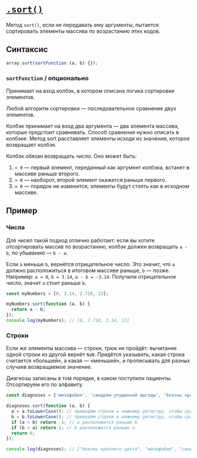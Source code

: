 # [`.sort()`](../index.md)

Метод `sort()`, если не передавать ему аргументы, пытается сортировать элементы массива по возрастанию этих кодов.

## Синтаксис

```js
array.sort(sortFunction (a, b) {});
```

### `sortFunction` / опционально

Принимает на вход колбэк, в котором описана логика сортировки элементов.

Любой алгоритм сортировки — последовательное сравнение двух элементов.

Колбэк принимает на вход два аргумента — два элемента массива, которые предстоит сравнивать. Способ сравнения нужно описать в колбэке. Метод sort расставляет элементы исходя из значения, которое возвращает колбэк.

Колбэк обязан возвращать число. Оно может быть:

1. `< 0` — первый элемент, переданный как аргумент колбэка, встанет в массиве раньше второго.
2. `> 0` — наоборот, второй элемент окажется раньше первого.
3. `= 0` — порядок не изменится, элементы будут стоять как в исходном массиве.

## Пример

### Числа

Для чисел такой подход отлично работает: если вы хотите отсортировать массив по возрастанию, колбэк должен возвращать `a - b`, по убыванию — `b - a`.

Если `a` меньше `b`, вернётся отрицательное число. Это значит, что `a` должно расположиться в итоговом массиве раньше, `b` — позже. Например: `a = 0`, `b = 3.14`, `a - b = -3.14`. Получили отрицательное число, значит `a` стоит раньше `b`.

```js
const myNumbers = [0, 3.14, 2.718, 13];

myNumbers.sort(function (a, b) {
  return a - b;
});
console.log(myNumbers); // [0, 2.718, 3.14, 13]
```

### Строки

Если же элементы массива — строки, трюк не пройдёт: вычитание одной строки из другой вернёт `NaN`. Придётся указывать, какая строка считается «большей», а какая — «меньшей», и прописывать для разных случаев возвращаемое значение.

Диагнозы записаны в том порядке, в каком поступили пациенты. Отсортируем его по алфавиту.

```js
const diagnoses = ['мизофобия', 'синдром упущенной выгоды', 'боязнь красного цвета'];

diagnoses.sort(function (a, b) {
  a = a.toLowerCase(); // приведём строки к нижнему регистру, чтобы сравнение прошло корректно
  b = b.toLowerCase(); // приведём строки к нижнему регистру, чтобы сравнение прошло корректно
  if (a < b) return -1; // a расположится раньше b
  if (b < a) return 1; // b расположится раньше a
  return 0;
});

console.log(diagnoses); // ["боязнь красного цвета", "мизофобия", "синдром упущенной выгоды"]
```

